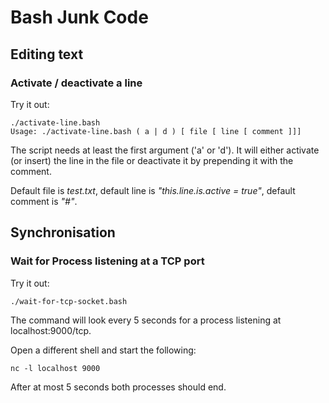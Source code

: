 # Bash Junk Code

## Editing text

### Activate / deactivate a line

Try it out:

```
./activate-line.bash
Usage: ./activate-line.bash ( a | d ) [ file [ line [ comment ]]]
```

The script needs at least the first argument ('a' or 'd').
It will either activate (or insert) the line in the file
or deactivate it by prepending it with the comment.

Default file is *test.txt*,
default line is *"this.line.is.active = true"*,
default comment is *"#"*.

## Synchronisation

### Wait for Process listening at a TCP port

Try it out:

```
./wait-for-tcp-socket.bash
```

The command will look every 5 seconds for a process
listening at localhost:9000/tcp.

Open a different shell and start the following:

```
nc -l localhost 9000
```

After at most 5 seconds both processes should end.

